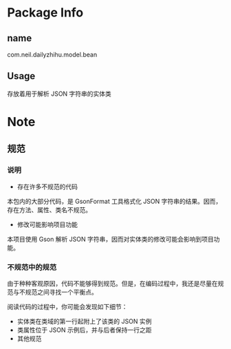 # Package Info
## name
com.neil.dailyzhihu.model.bean

## Usage
存放着用于解析 JSON 字符串的实体类

# Note

## 规范

### 说明

- 存在许多不规范的代码

本包内的大部分代码，是 GsonFormat 工具格式化 JSON 字符串的结果。因而，存在方法、属性、类名不规范。

- 修改可能影响项目功能

本项目使用 Gson 解析 JSON 字符串，因而对实体类的修改可能会影响到项目功能。

### 不规范中的规范

由于种种客观原因，代码不能够得到规范。但是，在编码过程中，我还是尽量在规范与不规范之间寻找一个平衡点。

阅读代码的过程中，你可能会发现如下细节：
- 实体类在类域的第一行起附上了该类的 JSON 实例
- 类属性位于 JSON 示例后，并与后者保持一行之距
- 其他规范
